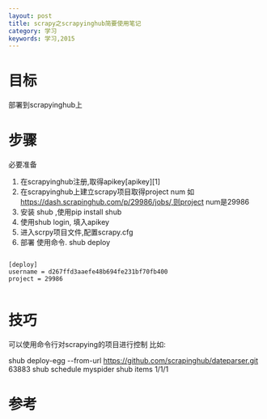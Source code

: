 ```yaml
---
layout: post
title: scrapy之scrapyinghub简要使用笔记
category: 学习
keywords: 学习,2015
---
```


# 目标
部署到scrapyinghub上

# 步骤
必要准备

1. 在scrapyinghub注册,取得apikey[apikey][1]
2. 在scrapyinghub上建立scrapy项目取得project num 如 https://dash.scrapinghub.com/p/29986/jobs/,则project num是29986
3. 安装 shub ,使用pip install shub
4. 使用shub login, 填入apikey
5. 进入scrpy项目文件,配置scrapy.cfg
6. 部署 使用命令. shub deploy


``` scrapy.cfg配置示例

[deploy]
username = d267ffd3aaefe48b694fe231bf70fb400
project = 29986


```




# 技巧
可以使用命令行对scrapying的项目进行控制
比如:

shub deploy-egg --from-url https://github.com/scrapinghub/dateparser.git 63883
shub schedule myspider
shub items 1/1/1


# 参考

[apikey]: https://dash.scrapinghub.com/account/apikey
